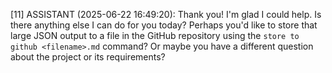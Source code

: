 [11] ASSISTANT (2025-06-22 16:49:20):
Thank you! I'm glad I could help. Is there anything else I can do for you today? Perhaps you'd like to store that large JSON output to a file in the GitHub repository using the `store to github <filename>.md` command? Or maybe you have a different question about the project or its requirements?
